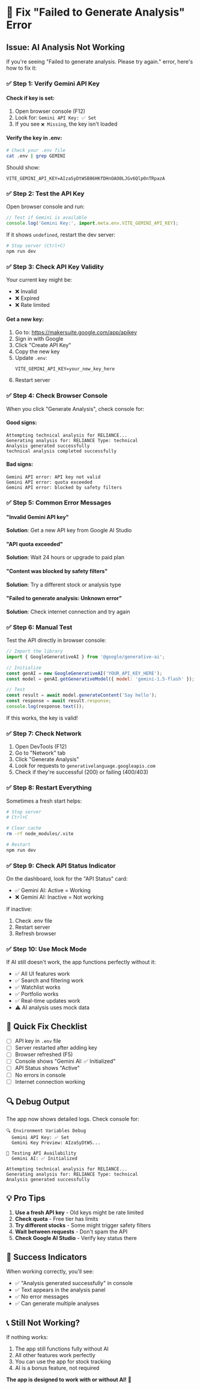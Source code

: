 # 🔧 Fix "Failed to Generate Analysis" Error

## Issue: AI Analysis Not Working

If you're seeing "Failed to generate analysis. Please try again." error, here's how to fix it:

### ✅ **Step 1: Verify Gemini API Key**

#### Check if key is set:
1. Open browser console (F12)
2. Look for: `Gemini API Key: ✅ Set`
3. If you see `❌ Missing`, the key isn't loaded

#### Verify the key in .env:
```bash
# Check your .env file
cat .env | grep GEMINI
```

Should show:
```
VITE_GEMINI_API_KEY=AIzaSyDtWSB86HKfDHnOAO0LJGv6Qlp0nTRpazA
```

### ✅ **Step 2: Test the API Key**

Open browser console and run:
```javascript
// Test if Gemini is available
console.log('Gemini Key:', import.meta.env.VITE_GEMINI_API_KEY);
```

If it shows `undefined`, restart the dev server:
```bash
# Stop server (Ctrl+C)
npm run dev
```

### ✅ **Step 3: Check API Key Validity**

Your current key might be:
- ❌ Invalid
- ❌ Expired
- ❌ Rate limited

#### Get a new key:
1. Go to: https://makersuite.google.com/app/apikey
2. Sign in with Google
3. Click "Create API Key"
4. Copy the new key
5. Update `.env`:
   ```
   VITE_GEMINI_API_KEY=your_new_key_here
   ```
6. Restart server

### ✅ **Step 4: Check Browser Console**

When you click "Generate Analysis", check console for:

#### Good signs:
```
Attempting technical analysis for RELIANCE...
Generating analysis for: RELIANCE Type: technical
Analysis generated successfully
technical analysis completed successfully
```

#### Bad signs:
```
Gemini API error: API key not valid
Gemini API error: quota exceeded
Gemini API error: blocked by safety filters
```

### ✅ **Step 5: Common Error Messages**

#### "Invalid Gemini API key"
**Solution**: Get a new API key from Google AI Studio

#### "API quota exceeded"
**Solution**: Wait 24 hours or upgrade to paid plan

#### "Content was blocked by safety filters"
**Solution**: Try a different stock or analysis type

#### "Failed to generate analysis: Unknown error"
**Solution**: Check internet connection and try again

### ✅ **Step 6: Manual Test**

Test the API directly in browser console:

```javascript
// Import the library
import { GoogleGenerativeAI } from '@google/generative-ai';

// Initialize
const genAI = new GoogleGenerativeAI('YOUR_API_KEY_HERE');
const model = genAI.getGenerativeModel({ model: 'gemini-1.5-flash' });

// Test
const result = await model.generateContent('Say hello');
const response = await result.response;
console.log(response.text());
```

If this works, the key is valid!

### ✅ **Step 7: Check Network**

1. Open DevTools (F12)
2. Go to "Network" tab
3. Click "Generate Analysis"
4. Look for requests to `generativelanguage.googleapis.com`
5. Check if they're successful (200) or failing (400/403)

### ✅ **Step 8: Restart Everything**

Sometimes a fresh start helps:

```bash
# Stop server
# Ctrl+C

# Clear cache
rm -rf node_modules/.vite

# Restart
npm run dev
```

### ✅ **Step 9: Check API Status Indicator**

On the dashboard, look for the "API Status" card:
- ✅ Gemini AI: Active = Working
- ❌ Gemini AI: Inactive = Not working

If inactive:
1. Check .env file
2. Restart server
3. Refresh browser

### ✅ **Step 10: Use Mock Mode**

If AI still doesn't work, the app functions perfectly without it:
- ✅ All UI features work
- ✅ Search and filtering work
- ✅ Watchlist works
- ✅ Portfolio works
- ✅ Real-time updates work
- ⚠️ AI analysis uses mock data

## 🎯 Quick Fix Checklist

- [ ] API key in `.env` file
- [ ] Server restarted after adding key
- [ ] Browser refreshed (F5)
- [ ] Console shows "Gemini AI: ✅ Initialized"
- [ ] API Status shows "Active"
- [ ] No errors in console
- [ ] Internet connection working

## 🔍 Debug Output

The app now shows detailed logs. Check console for:

```
🔍 Environment Variables Debug
  Gemini API Key: ✅ Set
  Gemini Key Preview: AIzaSyDtWS...

🧪 Testing API Availability
  Gemini AI: ✅ Initialized

Attempting technical analysis for RELIANCE...
Generating analysis for: RELIANCE Type: technical
Analysis generated successfully
```

## 💡 Pro Tips

1. **Use a fresh API key** - Old keys might be rate limited
2. **Check quota** - Free tier has limits
3. **Try different stocks** - Some might trigger safety filters
4. **Wait between requests** - Don't spam the API
5. **Check Google AI Studio** - Verify key status there

## 🎉 Success Indicators

When working correctly, you'll see:
- ✅ "Analysis generated successfully" in console
- ✅ Text appears in the analysis panel
- ✅ No error messages
- ✅ Can generate multiple analyses

## 📞 Still Not Working?

If nothing works:
1. The app still functions fully without AI
2. All other features work perfectly
3. You can use the app for stock tracking
4. AI is a bonus feature, not required

**The app is designed to work with or without AI!** 🚀